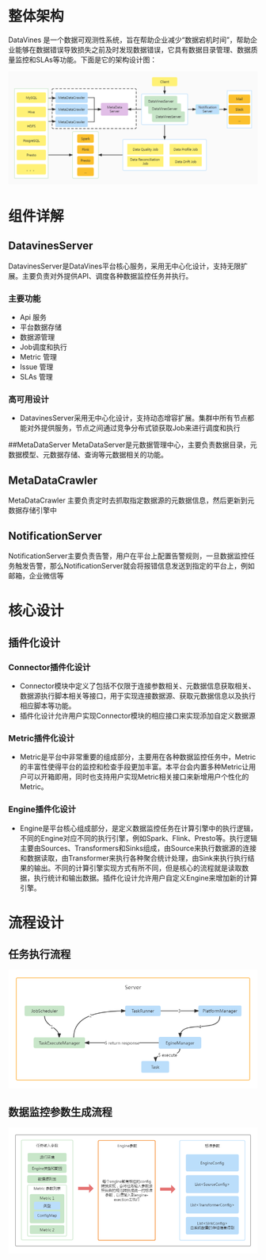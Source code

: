 # 整体架构

DataVines 是一个数据可观测性系统，旨在帮助企业减少“数据宕机时间”，帮助企业能够在数据错误导致损失之前及时发现数据错误，它具有数据目录管理、数据质量监控和SLAs等功能。下面是它的架构设计图：

![DataVines架构图](../../img/architecture.jpg)

# 组件详解
## DatavinesServer
DatavinesServer是DataVines平台核心服务，采用无中心化设计，支持无限扩展。主要负责对外提供API、调度各种数据监控任务并执行。

### 主要功能
- Api 服务
- 平台数据存储
- 数据源管理
- Job调度和执行
- Metric 管理
- Issue 管理
- SLAs 管理

### 高可用设计
- DatavinesServer采用无中心化设计，支持动态增容扩展。集群中所有节点都能对外提供服务，节点之间通过竞争分布式锁获取Job来进行调度和执行

##MetaDataServer
MetaDataServer是元数据管理中心，主要负责数据目录，元数据模型、元数据存储、查询等元数据相关的功能。

## MetaDataCrawler
MetaDataCrawler 主要负责定时去抓取指定数据源的元数据信息，然后更新到元数据存储引擎中

## NotificationServer
NotificationServer主要负责告警，用户在平台上配置告警规则，一旦数据监控任务触发告警，那么NotificationServer就会将报错信息发送到指定的平台上，例如邮箱，企业微信等

# 核心设计
## 插件化设计
### Connector插件化设计
- Connector模块中定义了包括不仅限于连接参数相关、元数据信息获取相关、数据源执行脚本相关等接口，用于实现连接数据源、获取元数据信息以及执行相应脚本等功能。
- 插件化设计允许用户实现Connector模块的相应接口来实现添加自定义数据源
### Metric插件化设计
- Metric是平台中非常重要的组成部分，主要用在各种数据监控任务中，Metric的丰富性使得平台的监控和检查手段更加丰富。本平台会内置多种Metric让用户可以开箱即用，同时也支持用户实现Metric相关接口来新增用户个性化的Metric。
### Engine插件化设计
- Engine是平台核心组成部分，是定义数据监控任务在计算引擎中的执行逻辑，不同的Engine对应不同的执行引擎，例如Spark、Flink、Presto等。执行逻辑主要由Sources、Transformers和Sinks组成，由Source来执行数据源的连接和数据读取，由Transformer来执行各种聚合统计处理，由Sink来执行执行结果的输出。不同的计算引擎实现方式有所不同，但是核心的流程就是读取数据，执行统计和输出数据。插件化设计允许用户自定义Engine来增加新的计算引擎。
# 流程设计
## 任务执行流程
![任务执行流程](../../img/task-execute-flow.png)

## 数据监控参数生成流程
![参数的构造和转换流程](../../img/engine-config-parser.png)
